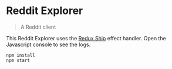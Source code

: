 # Reddit Explorer
> A Reddit client

This Reddit Explorer uses the [Redux Ship](https://github.com/clarus/redux-ship) effect handler. Open the Javascript console to see the logs.

```
npm install
npm start
```
